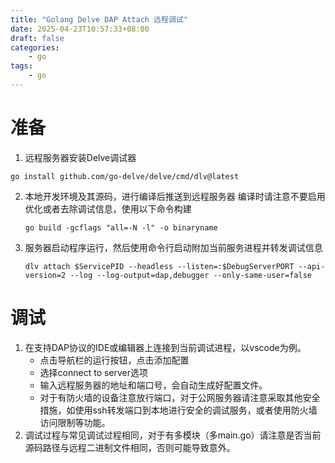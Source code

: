 ```yaml
---
title: "Golang Delve DAP Attach 远程调试"
date: 2025-04-23T10:57:33+08:00
draft: false
categories:
    - go
tags:
    - go
---
```

# 准备
1. 远程服务器安装Delve调试器
```shell
go install github.com/go-delve/delve/cmd/dlv@latest 
```
2. 本地开发环境及其源码，进行编译后推送到远程服务器
   编译时请注意不要启用优化或者去除调试信息，使用以下命令构建
   
   ```shell
   go build -gcflags "all=-N -l" -o binaryname
    ```
3. 服务器启动程序运行，然后使用命令行启动附加当前服务进程并转发调试信息
   ```shell
   dlv attach $ServicePID --headless --listen=:$DebugServerPORT --api-version=2 --log --log-output=dap,debugger --only-same-user=false
    ```
# 调试
1. 在支持DAP协议的IDE或编辑器上连接到当前调试进程，以vscode为例。
   - 点击导航栏的运行按钮，点击添加配置
   - 选择connect to server选项
   - 输入远程服务器的地址和端口号，会自动生成好配置文件。
   - 对于有防火墙的设备注意放行端口，对于公网服务器请注意采取其他安全措施，如使用ssh转发端口到本地进行安全的调试服务，或者使用防火墙访问限制等功能。
2. 调试过程与常见调试过程相同，对于有多模块（多main.go）请注意是否当前源码路径与远程二进制文件相同，否则可能导致意外。
